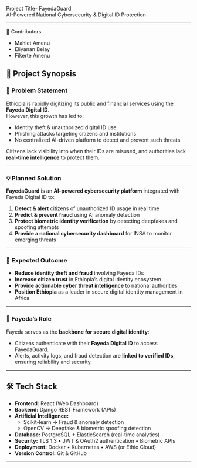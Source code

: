 Project Title-  FayedaGuard  
AI-Powered National Cybersecurity & Digital ID Protection

---

👥 Contributors
- Mahlet Amenu   
- Eliyanan Belay
- Fikerte Amenu 



## 📖 Project Synopsis

### 🛑 Problem Statement
Ethiopia is rapidly digitizing its public and financial services using the **Fayeda Digital ID**.  
However, this growth has led to:
- Identity theft & unauthorized digital ID use  
- Phishing attacks targeting citizens and institutions  
- No centralized AI-driven platform to detect and prevent such threats  

Citizens lack visibility into when their IDs are misused, and authorities lack **real-time intelligence** to protect them.

---

### 💡 Planned Solution
**FayedaGuard** is an **AI-powered cybersecurity platform** integrated with Fayeda Digital ID to:
1. **Detect & alert** citizens of unauthorized ID usage in real time  
2. **Predict & prevent fraud** using AI anomaly detection  
3. **Protect biometric identity verification** by detecting deepfakes and spoofing attempts  
4. **Provide a national cybersecurity dashboard** for INSA to monitor emerging threats

---

### 🎯 Expected Outcome
- **Reduce identity theft and fraud** involving Fayeda IDs  
- **Increase citizen trust** in Ethiopia’s digital identity ecosystem  
- **Provide actionable cyber threat intelligence** to national authorities  
- **Position Ethiopia** as a leader in secure digital identity management in Africa

---

### 🔗 Fayeda’s Role
Fayeda serves as the **backbone for secure digital identity**:  
- Citizens authenticate with their **Fayeda Digital ID** to access FayedaGuard.  
- Alerts, activity logs, and fraud detection are **linked to verified IDs**, ensuring reliability and security.

---

## 🛠 Tech Stack
- **Frontend:** React (Web Dashboard)   
- **Backend:** Django REST Framework (APIs)  
- **Artificial Intelligence:**  
  - Scikit-learn → Fraud & anomaly detection  
  - OpenCV → Deepfake & biometric spoofing detection  
- **Database:** PostgreSQL + ElasticSearch (real-time analytics)  
- **Security:** TLS 1.3 • JWT & OAuth2 authentication • Biometric APIs  
- **Deployment:** Docker • Kubernetes • AWS (or Ethio Cloud)  
- **Version Control:** Git & GitHub

---
